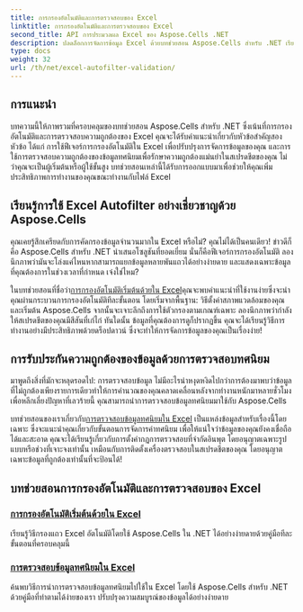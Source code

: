 ```yaml
---
title: การกรองอัตโนมัติและการตรวจสอบของ Excel
linktitle: การกรองอัตโนมัติและการตรวจสอบของ Excel
second_title: API การประมวลผล Excel ของ Aspose.Cells .NET
description: ปลดล็อกการจัดการข้อมูล Excel ด้วยบทช่วยสอน Aspose.Cells สำหรับ .NET เรียนรู้การกรองอัตโนมัติและการตรวจสอบทศนิยมเพื่อปรับปรุงสเปรดชีตของคุณ
type: docs
weight: 32
url: /th/net/excel-autofilter-validation/
---
```

## การแนะนำ

บทความนี้ให้ภาพรวมที่ครอบคลุมของบทช่วยสอน Aspose.Cells สำหรับ .NET ซึ่งเน้นที่การกรองอัตโนมัติและการตรวจสอบความถูกต้องของ Excel คุณจะได้รับคำแนะนำเกี่ยวกับหัวข้อสำคัญสองหัวข้อ ได้แก่ การใช้ฟีเจอร์การกรองอัตโนมัติใน Excel เพื่อปรับปรุงการจัดการข้อมูลของคุณ และการใช้การตรวจสอบความถูกต้องของข้อมูลทศนิยมเพื่อรักษาความถูกต้องแม่นยำในสเปรดชีตของคุณ ไม่ว่าคุณจะเป็นผู้เริ่มต้นหรือผู้ใช้ขั้นสูง บทช่วยสอนเหล่านี้ได้รับการออกแบบมาเพื่อช่วยให้คุณเพิ่มประสิทธิภาพการทำงานของคุณขณะทำงานกับไฟล์ Excel

## เรียนรู้การใช้ Excel Autofilter อย่างเชี่ยวชาญด้วย Aspose.Cells

คุณเคยรู้สึกเครียดกับการคัดกรองข้อมูลจำนวนมากใน Excel หรือไม่? คุณไม่ได้เป็นคนเดียว! ข่าวดีก็คือ Aspose.Cells สำหรับ .NET นำเสนอโซลูชันที่ยอดเยี่ยม นั่นก็คือฟีเจอร์การกรองอัตโนมัติ ลองนึกภาพว่ามันจะโล่งแค่ไหนหากสามารถแยกข้อมูลหลายพันแถวได้อย่างง่ายดาย และแสดงเฉพาะข้อมูลที่คุณต้องการในช่วงเวลาที่กำหนด เจ๋งใช่ไหม?

 ในบทช่วยสอนที่ชื่อว่า[การกรองอัตโนมัติเริ่มต้นด้วยใน Excel](./autofilter-begins-with-in-excel/)คุณจะพบคำแนะนำที่ใช้งานง่ายซึ่งจะนำคุณผ่านกระบวนการกรองอัตโนมัติทีละขั้นตอน โดยเริ่มจากพื้นฐาน: วิธีตั้งค่าสภาพแวดล้อมของคุณและเริ่มต้น Aspose.Cells จากนั้นจะเจาะลึกถึงการใช้ตัวกรองตามเกณฑ์เฉพาะ ลองนึกภาพว่ากำลังให้สเปรดชีตของคุณมีสีสันที่เก๋ไก๋ ทันใดนั้น ข้อมูลที่คุณต้องการดูก็ปรากฏขึ้น คุณจะได้เรียนรู้วิธีการทำงานอย่างมีประสิทธิภาพด้วยดร็อปดาวน์ ซึ่งจะทำให้การจัดการข้อมูลของคุณเป็นเรื่องง่าย!

## การรับประกันความถูกต้องของข้อมูลด้วยการตรวจสอบทศนิยม

มาพูดถึงสิ่งที่มักจะหลุดรอดไป: การตรวจสอบข้อมูล ไม่มีอะไรน่าหงุดหงิดไปกว่าการต้องมาพบว่าข้อมูลที่ไม่ถูกต้องเพียงรายการเดียวทำให้การคำนวณของคุณคลาดเคลื่อนหลังจากทำงานหนักมาหลายชั่วโมง เพื่อหลีกเลี่ยงปัญหาที่เลวร้ายนี้ คุณสามารถนำการตรวจสอบข้อมูลทศนิยมมาใช้กับ Aspose.Cells 

 บทช่วยสอนของเราเกี่ยวกับ[การตรวจสอบข้อมูลทศนิยมใน Excel](./decimal-data-validation-in-excel/) เป็นแหล่งข้อมูลสำหรับเรื่องนี้โดยเฉพาะ ซึ่งจะแนะนำคุณเกี่ยวกับขั้นตอนการจัดการค่าทศนิยม เพื่อให้แน่ใจว่าข้อมูลของคุณยังคงเชื่อถือได้และสะอาด คุณจะได้เรียนรู้เกี่ยวกับการตั้งค่ากฎการตรวจสอบที่จำกัดอินพุต โดยอนุญาตเฉพาะรูปแบบหรือช่วงที่เจาะจงเท่านั้น เหมือนกับการติดตั้งเครื่องตรวจสอบในสเปรดชีตของคุณ โดยอนุญาตเฉพาะข้อมูลที่ถูกต้องเท่านั้นที่จะป้อนได้!

## บทช่วยสอนการกรองอัตโนมัติและการตรวจสอบของ Excel
### [การกรองอัตโนมัติเริ่มต้นด้วยใน Excel](./autofilter-begins-with-in-excel/)
เรียนรู้วิธีกรองแถว Excel อัตโนมัติโดยใช้ Aspose.Cells ใน .NET ได้อย่างง่ายดายด้วยคู่มือทีละขั้นตอนที่ครอบคลุมนี้
### [การตรวจสอบข้อมูลทศนิยมใน Excel](./decimal-data-validation-in-excel/)
ค้นพบวิธีการนำการตรวจสอบข้อมูลทศนิยมไปใช้ใน Excel โดยใช้ Aspose.Cells สำหรับ .NET ด้วยคู่มือที่ทำตามได้ง่ายของเรา ปรับปรุงความสมบูรณ์ของข้อมูลได้อย่างง่ายดาย